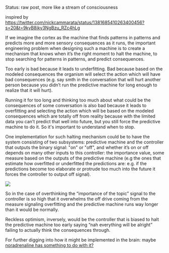 Status: raw post, more like a stream of consciousness

inspired by https://twitter.com/nickcammarata/status/1381685410263400456?s=20&t=9kyB8iky3NgBzu_RZc4hLg

If we imagine the cortex as the machine that finds patterns in patterns and predicts more and more sensory consequences as it runs, the important engineering problem when designing such a machine is to create a mechanism that knows when it’s the right moment to halt the machine, to stop searching for patterns in patterns, and predict consequences. 

Too early is bad because it leads to underfitting. Bad because based on the modeled consequences the organism will select the action which will have bad consequences (e.g. say smth in the conversation that will hurt another person because you didn’t run the predictive machine for long enough to realize that it will hurt). 

Running it for too long and thinking too much about what could be the consequences of some conversation is also bad because it leads to overfitting and selecting the action which will be based on the modeled consequences which are totally off from reality because with the limited data you can’t predict that well into future, but you still force the predictive machine to do it. So it's important to understand when to stop.

One implementation for such halting mechanism could be to have the system consisting of two subsystems: predictive machine and the controller that outputs the binary signal: "on" or "off", and whether it’s on or off depends on many other inputs to this controller: the importance value, some measure based on the outputs of the predictive machine (e.g the ones that estimate how overfitted or underfitted the predictions are: e.g. if the predictions become too elaborate or protrude too much into the future it forces the controller to output off signal).

![](https://firebasestorage.googleapis.com/v0/b/firescript-577a2.appspot.com/o/imgs%2Fapp%2Fspindle%2FflMAChye-W.png?alt=media&token=310a503a-b4c6-4fcc-9858-d1c5ab12cd64)

So in the case of overthinking the “importance of the topic” signal to the controller is so high that it overwhelms the off drive coming from the measure signaling overfitting and the predictive machine runs way longer than it would be normally.

Reckless optimism, inversely, would be the controller that is biased to halt the predictive machine too early saying “nah everything will be alright” failing to actually think the consequences through.
 
For further digging into how it might be implemented in the brain: maybe [noradrenaline has something to do with it?](https://www.sciencedirect.com/science/article/pii/S0896627312008197?via%3Dihub)
